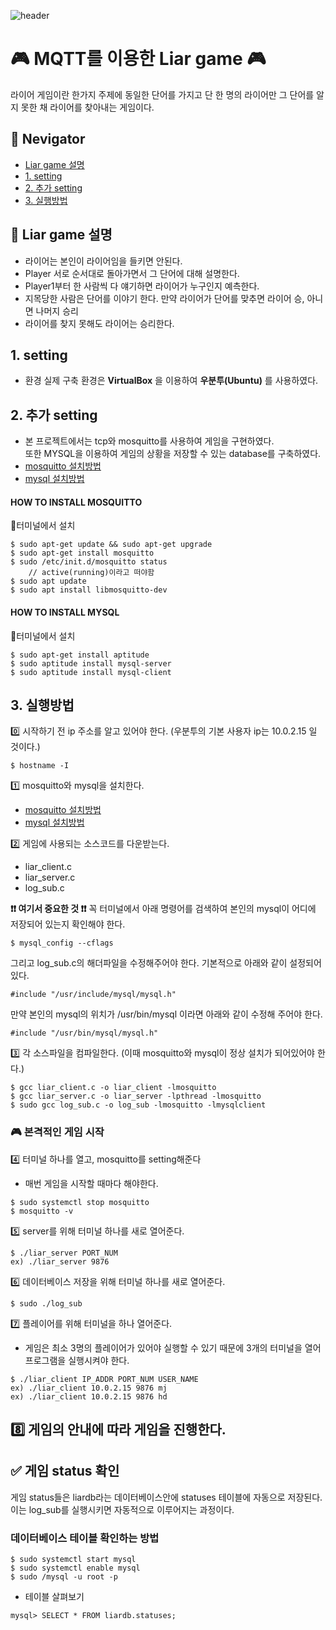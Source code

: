 ![header](https://capsule-render.vercel.app/api?type=waving&color=auto&height=300&section=header&text=Liar%20game&fontSize=90&animation=fadeIn&fontAlignY=38&desc=&descAlignY=51&descAlign=62)

# 🎮 MQTT를 이용한 Liar game 🎮

라이어 게임이란 한가지 주제에 동일한 단어를 가지고 단 한 명의 라이어만 그 단어를 알지 못한 채 라이어를 찾아내는 게임이다.

## 🧭 Nevigator
- [Liar game 설명](#Liar-game-설명)
- [1. setting](#1.-setting)
- [2. 추가 setting](#2.-추가-setting)
- [3. 실행방법](#3.-실행방법)

## 📃 Liar game 설명
- 라이어는 본인이 라이어임을 들키면 안된다.
- Player 서로 순서대로 돌아가면서 그 단어에 대해 설명한다.
- Player1부터 한 사람씩 다 얘기하면 라이어가 누구인지 예측한다.
- 지목당한 사람은 단어를 이야기 한다. 만약 라이어가 단어를 맞추면 라이어 승, 아니면 나머지 승리
- 라이어를 찾지 못해도 라이어는 승리한다. 

## 1. setting
- 환경
실제 구축 환경은 __VirtualBox__ 을 이용하여 __우분투(Ubuntu)__ 를 사용하였다. 

## 2. 추가 setting
- 본 프로젝트에서는 tcp와 mosquitto를 사용하여 게임을 구현하였다.   
또한 MYSQL을 이용하여 게임의 상황을 저장할 수 있는 database를 구축하였다.
- [mosquitto 설치방법](#HOW-TO-INSTALL-MOSQUITTO)
- [mysql 설치방법](#HOW-TO_INSTALL-MYSQL)

#### HOW TO INSTALL MOSQUITTO
📍터미널에서 설치
```
$ sudo apt-get update && sudo apt-get upgrade
$ sudo apt-get install mosquitto
$ sudo /etc/init.d/mosquitto status
    // active(running)이라고 떠야함
$ sudo apt update 
$ sudo apt install libmosquitto-dev
```

#### HOW TO INSTALL MYSQL
📍터미널에서 설치
```
$ sudo apt-get install aptitude
$ sudo aptitude install mysql-server
$ sudo aptitude install mysql-client 
```
## 3. 실행방법
0️⃣ 시작하기 전 ip 주소를 알고 있어야 한다. (우분투의 기본 사용자 ip는 10.0.2.15 일 것이다.)
```
$ hostname -I
```

1️⃣ mosquitto와 mysql을 설치한다.
- [mosquitto 설치방법](#HOW-TO-INSTALL-MOSQUITTO)
- [mysql 설치방법](#HOW-TO_INSTALL-MYSQL)
    
2️⃣ 게임에 사용되는 소스코드를 다운받는다.
- liar_client.c
- liar_server.c
- log_sub.c
  
__❗️❗️ 여기서 중요한 것 ❗️❗️__
꼭 터미널에서 아래 명령어를 검색하여 본인의 mysql이 어디에 저장되어 있는지 확인해야 한다.
```
$ mysql_config --cflags
```
그리고 log_sub.c의 해더파일을 수정해주어야 한다. 기본적으로 아래와 같이 설정되어 있다.
```
#include "/usr/include/mysql/mysql.h"
```
만약 본인의 mysql의 위치가 /usr/bin/mysql 이라면 아래와 같이 수정해 주어야 한다.
```
#include "/usr/bin/mysql/mysql.h"
```
3️⃣ 각 소스파일을 컴파일한다. (이때 mosquitto와 mysql이 정상 설치가 되어있어야 한다.)
```
$ gcc liar_client.c -o liar_client -lmosquitto
$ gcc liar_server.c -o liar_server -lpthread -lmosquitto
$ sudo gcc log_sub.c -o log_sub -lmosquitto -lmysqlclient
```
### 🎮 본격적인 게임 시작
4️⃣ 터미널 하나를 열고, mosquitto를 setting해준다
- 매번 게임을 시작할 때마다 해야한다.
```
$ sudo systemctl stop mosquitto
$ mosquitto -v
```
5️⃣ server를 위해 터미널 하나를 새로 열어준다.
```
$ ./liar_server PORT_NUM
ex) ./liar_server 9876
```
6️⃣ 데이터베이스 저장을 위해 터미널 하나를 새로 열어준다.
```
$ sudo ./log_sub 
```
7️⃣ 플레이어를 위해 터미널을 하나 열어준다.
- 게임은 최소 3명의 플레이어가 있어야 실행할 수 있기 때문에 3개의 터미널을 열어 프로그램을 실행시켜야 한다.
```
$ ./liar_client IP_ADDR PORT_NUM USER_NAME
ex) ./liar_client 10.0.2.15 9876 mj
ex) ./liar_client 10.0.2.15 9876 hd
```
8️⃣ 게임의 안내에 따라 게임을 진행한다. 
---
## ✅ 게임 status 확인
게임 status들은 liardb라는 데이터베이스안에 statuses 테이블에 자동으로 저장된다. 
이는 log_sub를 실행시키면 자동적으로 이루어지는 과정이다.
### 데이터베이스 테이블 확인하는 방법
```
$ sudo systemctl start mysql
$ sudo systemctl enable mysql
$ sudo /mysql -u root -p
```
- 테이블 살펴보기
```
mysql> SELECT * FROM liardb.statuses;
```
